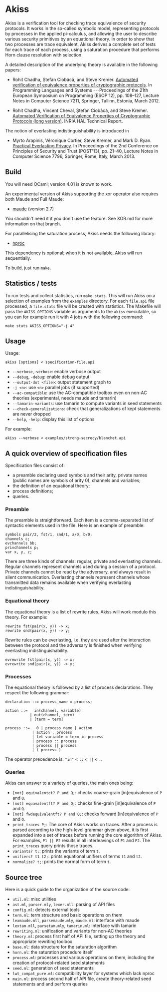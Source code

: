 Akiss
=====

Akiss is a verification tool for checking trace equivalence of
security protocols. It works in the so-called symbolic model,
representing protocols by processes in the applied pi-calculus, and
allowing the user to describe various security primitives by an
equational theory. In order to show that two processes are trace
equivalent, Akiss derives a complete set of tests for each trace of
each process, using a saturation procedure that performs Horn clause
resolution with selection.

A detailed description of the underlying theory is available in the
following papers:

  * Rohit Chadha, Ștefan Ciobâcă, and Steve Kremer.
    [Automated verification of equivalence properties of cryptographic protocols](http://www.loria.fr/~skremer/Papers/CCK-esop12.pdf). In
    Programming Languages and Systems ---Proceedings of the 21th
    European Symposium on Programming (ESOP'12), pp. 108–127, Lecture
    Notes in Computer Science 7211, Springer, Tallinn, Estonia,
    March 2012.

  * Rohit Chadha, Vincent Cheval, Ștefan Ciobâcă, and Steve Kremer.
    [Automated Verification of Equivalence Properties of Cryptographic Protocols (long version)](https://hal.inria.fr/inria-00632564/file/equivalence.pdf).
    INRIA HAL Technical Report.

The notion of everlasting indistinguishability is introduced in

  * Myrto Arapinis, Véronique Cortier, Steve Kremer, and Mark D. Ryan.
    [Practical Everlasting Privacy](http://www.loria.fr/~skremer/Papers/ACKR-post13.pdf). In
    Proceedings of the 2nd Conference on Principles of Security and
    Trust (POST'13), pp. 21–40, Lecture Notes in Computer Science
    7796, Springer, Rome, Italy, March 2013.


Build
-----

You will need OCaml; version 4.01 is known to work.

An experimental version of Akiss supporting the xor operator
also requires both Maude and Full Maude:

 * [maude](http://maude.cs.illinois.edu/w/index.php?title=The_Maude_System) (version 2.7)

You shouldn't need it if you don't use the feature. See XOR.md for more
information on that branch.

For parallelising the saturation process, Akiss needs the following library:

 * [nproc](https://github.com/MyLifeLabs/nproc)

This dependency is optional; when it is not available, Akiss will run
sequentially.

To build, just run `make`.


Statistics / tests
------------------

To run tests and collect statistics, run `make stats`. This will run
Akiss on a selection of examples from the `examples` directory. For
each `file.api` file processed, a `file.stats` file will be created
with statistics. The Makefile will pass the `AKISS_OPTIONS` variable
as arguments to the `akiss` executable, so you can for example run it
with 4 jobs with the following command:

    make stats AKISS_OPTIONS="-j 4"


Usage
-----

Usage:

    akiss [options] < specification-file.api

 * `--verbose`,`-verbose`: enable verbose output
 * `--debug`, `-debug`: enable debug output
 * `--output-dot <file>`: output statement graph to <file>
 * `-j <n>`: use `<n>` parallel jobs (if supported)
 * `--ac-compatible`: use the AC-compatible toolbox even on non-AC
   theories (experimental, needs maude and tamarin)
 * `--tamarin-variants`: use tamarin to compute variants in seed
   statements
 * `--check-generalizations`: check that generalizations of kept
   statements are never dropped
 * `--help`, `-help`: display this list of options

For example:

    akiss --verbose < examples/strong-secrecy/blanchet.api


A quick overview of specification files
---------------------------------------

Specification files consist of:

 * a preamble declaring used symbols and their arity, private names
   (public names are symbols of arity 0), channels and variables;
 * the definition of an equational theory;
 * process definitions;
 * queries.

### Preamble

The preamble is straightforward. Each item is a comma-separated list
of syntactic elements used in the file. Here is an example of
preamble:

    symbols pair/2, fst/1, snd/1, a/0, b/0;
    channels c;
    evchannels bb;
    privchannels p;
    var x, y, z;

There are three kinds of channels: regular, private and everlasting
channels. Regular channels represent channels used during a session of
a protocol. Private channels cannot be read by the adversary, and
always result in silent communication. Everlasting channels represent
channels whose transmitted data remains available when verifying
everlasting indistinguishability.

### Equational theory

The equational theory is a list of rewrite rules. Akiss will work
modulo this theory. For example:

    rewrite fst(pair(x, y)) -> x;
    rewrite snd(pair(x, y)) -> y;

Rewrite rules can be everlasting, i.e. they are used after the
interaction between the protocol and the adversary is finished when
verifying everlasting indistinguishability.

    evrewrite fst(pair(x, y)) -> x;
    evrewrite snd(pair(x, y)) -> y;

### Processes

The equational theory is followed by a list of process
declarations. They respect the following grammar:

    declaration ::= process_name = process;

    action ::=   in(channel, variable)
               | out(channel, term)
               | [term = term]

    process ::=   0 | process_name | action
                | action . process
                | let variable = term in process
                | process :: process
                | process || process
                | ( process )

The operator precedence is: `"in"` < `::` < `||` < `.`.

### Queries

Akiss can answer to a variety of queries, the main ones being:

 * `[not] equivalentct? P and Q;`: checks coarse-grain
   [in]equivalence of `P` and `Q`.
 * `[not] equavalentft? P and Q;`: checks fine-grain
   [in]equivalence of `P` and `Q`.
 * `[not] fwdequivalentft? P and Q;`: checks forward [in]equivalence
   of `P` and `Q`.
 * `print_traces P;`: The core of Akiss works on traces. After a
   process is parsed according to the high-level grammar given above,
   it is first expanded into a set of traces before running the core
   algorithm of Akiss.  For examples, `P1 || P2` results in all
   interleavings of `P1` and `P2`.  The `print_traces` query prints
   those traces.
 * `variants? t;`: prints the variants of term `t`.
 * `unifiers? t1 t2;`: prints equational unifiers of terms `t1` and `t2`.
 * `normalize? t;`: prints the normal form of term `t`.


Source tree
-----------

Here is a quick guide to the organization of the source code:

 * `util.ml`: misc utilities
 * `ast.ml`, `parser.mly`, `lexer.mll`: parsing of API files
 * `config.ml`: detects external tools
 * `term.ml`: term structure and basic operations on them
 * `lexmaude.mll`, `parsemaude.mly`, `maude.ml`: interface with maude
 * `lextam.mll`, `parsetam.mly`, `tamarin.ml`: interface with tamarin
 * `rewriting.ml`: unification and variants for non-AC theories
 * `theory.ml`: process first half of API file, setting up the theory and
   appropriate rewriting toolbox
 * `base.ml`: data structure for the saturation algorithm
 * `horn.ml`: the saturation procedure itself
 * `process.ml`: processes and various operations on them, including the
   creation of protocol-related seed statements
 * `seed.ml`: generation of seed statements
 * `lwt_compat_pure.ml`: compatibility layer for systems which lack nproc
 * `main.ml`: process second half of API file, create theory-related seed
   statements and and perform queries
